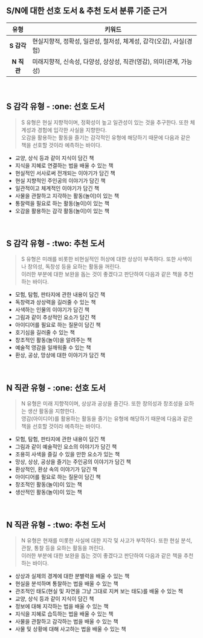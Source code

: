 <h2>S/N에 대한 선호 도서 & 추천 도서 분류 기준 근거</h2>

| 유형 | 키워드 |
| :---: | ----- |
| <b>S 감각</b> | 현실지향적, 정확성, 일관성, 철저성, 체계성, 감각(오감), 사실(경험) |
| <b>N 직관</b> | 미래지향적, 신속성, 다양성, 상상성, 직관(영감), 의미(관계, 가능성) |

<br>
<h2>S 감각 유형 - :one: 선호 도서</h2>

> S 유형은 현실 지향적이며, 정확성이 높고 일관성이 있는 것을 추구한다. 또한 체계성과 경험에 입각한 사실을 지향한다. <br>
> 오감을 활용하는 활동을 즐기는 감각적인 유형에 해당하기 때문에 다음과 같은 책을 선호할 것이라 예측하는 바이다.

- 교양, 상식 등과 같이 지식이 담긴 책
- 지식을 지혜로 연결하는 법을 배울 수 있는 책
- 현실적인 서사로써 전개되는 이야기가 담긴 책
- 현실 지향적인 주인공의 이야기가 담긴 책
- 일관적이고 체계적인 이야기가 담긴 책
- 사물을 관찰하고 지각하는 활동(놀이)이 있는 책
- 통찰력을 필요로 하는 활동(놀이)이 있는 책
- 오감을 활용하는 감각 활동(놀이)이 있는 책

<br>
<h2>S 감각 유형 - :two: 추천 도서</h2>

> S 유형은 미래를 비롯한 비현실적인 허상에 대한 상상이 부족하다. 또한 사색이나 창의성, 독창성 등을 요하는 활동을 꺼린다. <br>
> 이러한 부분에 대한 보완을 돕는 것이 좋겠다고 판단하여 다음과 같은 책을 추천하는 바이다.

- 모험, 탐험, 판타지에 관한 내용이 담긴 책
- 독창력과 상상력을 길러줄 수 있는 책
- 사색하는 인물의 이야기가 담긴 책
- 그림과 같이 추상적인 요소가 담긴 책
- 아이디어를 필요로 하는 질문이 담긴 책
- 호기심을 길러줄 수 있는 책
- 창조적인 활동(놀이)을 알려주는 책
- 예술적 영감을 일깨워줄 수 있는 책
- 환상, 공상, 망상에 대한 이야기가 담긴 책

<br>
<h2>N 직관 유형 - :one: 선호 도서</h2>

> N 유형은 미래 지향적이며, 상상과 공상을 즐긴다. 또한 창의성과 창조성을 요하는 생산 활동을 지향한다. <br>
> 영감(아이디어)를 활용하는 활동을 즐기는 유형에 해당하기 때문에 다음과 같은 책을 선호할 것이라 예측하는 바이다.

- 모험, 탐험, 판타지에 관한 내용이 담긴 책
- 그림과 같이 예술적인 요소의 이야기가 담긴 책
- 조용히 사색을 즐길 수 있을 만한 요소가 있는 책
- 망상, 상상, 공상을 즐기는 주인공의 이야기가 담긴 책
- 환상적인, 환상 속의 이야기가 담긴 책
- 아이디어를 필요로 하는 질문이 담긴 책
- 창조적인 활동(놀이)이 있는 책
- 생산적인 활동(놀이)이 있는 책

<br>
<h2>N 직관 유형 - :two: 추천 도서</h2>

> N 유형은 현재를 미롯한 사실에 대한 지각 및 사고가 부작하다. 또한 현실 분석, 관찰, 통찰 등을 요하는 활동을 꺼린다. <br>
> 이러한 부분에 대한 보완을 돕는 것이 좋겠다고 판단하여 다음과 같은 책을 추천하는 바이다.

- 상상과 실제의 경계에 대한 분별력을 배울 수 있는 책
- 현실을 분석하며 통찰하는 법을 배울 수 있는 책
- 관조적인 태도(현실 및 자연을 그냥 그대로 지켜 보는 태도)를 배울 수 있는 책
- 교양, 상식 등과 같이 지식이 담긴 책
- 정보에 대해 지각하는 법을 배울 수 있는 책
- 지식을 지혜로 습득하는 법을 배울 수 있는 책
- 사물을 관찰하고 감각하는 법을 배울 수 있는 책
- 사물 및 상황에 대해 사고하는 법을 배울 수 있는 책
